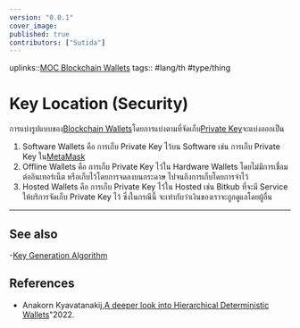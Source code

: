 ```yaml
---
version: "0.0.1"
cover_image:
published: true
contributors: ["Sutida"]
---
```

uplinks::[MOC Blockchain Wallets](./MOC%20Blockchai%20Wallets.md)
tags:: #lang/th #type/thing

# Key Location (Security)
การแบ่งรูปแบบของ[Blockchain Wallets](./Blockchain%20Wallets.md)โดยการแบ่งตามที่จัดเก็บ[Private Key](./Private%20Key.md)จะแบ่งออกเป็น 
1. Software Wallets คือ การเก็บ Private Key  ไว้บน Software เช่น การเก็บ Private Key ใน[MetaMask](./MetaMask.md)
2. Offline Wallets คือ การเก็บ Private Key ไว้ใน Hardware Wallets โดยไม่มีการเชื่อมต่ออินเทอร์เน็ต หรือเก็บไว้โดยการจดลงบนกระดาษ ไปจนถึงการเก็บโดยการจำไว้ 
3. Hosted Wallets คือ การเก็บ Private Key ไว้ใน Hosted เช่น Bitkub ที่จะมี Service ให้บริการจัดเก็บ Private Key ไว้ ซึ่งในกรณีนี้ จะเท่ากับว่าเงินของเราจะถูกดูแลโดยผู้อื่น 
---
## See also
-[Key Generation Algorithm](./Key%20Generatio%20Algorithm.md)

## References
- Anakorn Kyavatanakij,[A deeper look into Hierarchical Deterministic Wallets](./A%20deeper%20look%20into%20Hierarchical%20Deterministic%20Wallets.md)"2022.